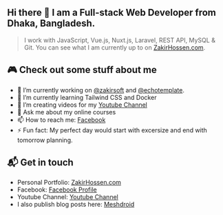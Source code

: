 ## Hi there 👋 I am a Full-stack Web Developer from Dhaka, Bangladesh.

> I work with JavaScript, Vue.js, Nuxt.js, Laravel, REST API, MySQL & Git. You can see what I am currently up to on [ZakirHossen.com](https://zakirhossen.com).

## 🎮 Check out some stuff about me
- 🔭 I’m currently working on [@zakirsoft](https://github.com/zakirsoft) and [@echotemplate](https://github.com/echotemplate).
- 🌱 I’m currently learning Tailwind CSS and Docker
- 👯 I’m creating videos for my [Youtube Channel](https://youtube.com/zakirhossen)
- 💬 Ask me about my online courses
- 📫 How to reach me: [Facebook](https://facebook.com/devzakir)
- ⚡ Fun fact: My perfect day would start with excersize and end with tomorrow planning.

## 📬 Get in touch
- Personal Portfolio: [ZakirHossen.com](https://zakirhossen.com)
- Facebook: [Facebook Profile](https://facebook.com/devzakir)
- Youtube Channel: [Youtube Channel](https://www.youtube.com/channel/UCtmtIr6waLhrgNmFYHjznvw)
- I also publish blog posts here: [Meshdroid](https://meshdroid.blogspot.com)
